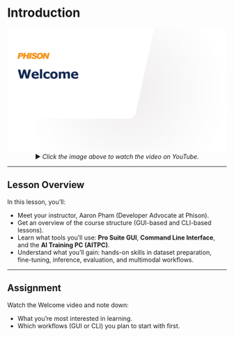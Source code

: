 # Introduction 

<p align="center">
  <a href="https://youtu.be/OtenwmjlDFs">
    <img src="https://github.com/aiDAPTIV-Phison/aiDAPTIV-Training-Course/blob/e60ff9d6c3597c4d2f8de5ea3f2bef1f96b82fdd/assets/Welcome.png" width="600" alt="Welcome">
  </a>  
  <br>
  ▶️ <em>Click the image above to watch the video on YouTube.</em>
</p>


---

## Lesson Overview  

In this lesson, you’ll:  
- Meet your instructor, Aaron Pham (Developer Advocate at Phison).  
- Get an overview of the course structure (GUI-based and CLI-based lessons).  
- Learn what tools you’ll use: **Pro Suite GUI**, **Command Line Interface**, and the **AI Training PC (AITPC)**.  
- Understand what you’ll gain: hands-on skills in dataset preparation, fine-tuning, inference, evaluation, and multimodal workflows.  

---

## Assignment  

Watch the Welcome video and note down:  
- What you’re most interested in learning.  
- Which workflows (GUI or CLI) you plan to start with first.  


